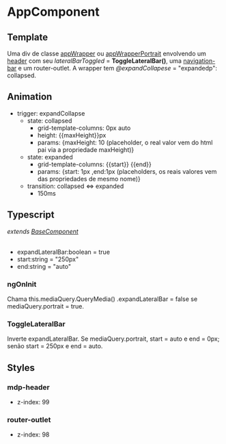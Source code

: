 # AppComponent

## Template
Uma div de classe [appWrapper](/Docs/src/Styles.md#.appWrapper) ou [appWrapperPortrait](/Docs/src/Styles.md#.appWrapperPortrait) envolvendo um [header](/Docs/src/app/components/structure/Header.md) com seu *lateralBarToggled* = **ToggleLateralBar()**, uma [navigation-bar](/Docs/src/app/components/structure/NavigationBar.md) e um router-outlet. A wrapper tem *@expandCollapese* = "expandedp": collapsed.
## Animation
- trigger: expandCollapse
    - state: collapsed
        - grid-template-columns: 0px auto
        - height: {{maxHeight}}px
        - params: {maxHeight: 10 (placeholder, o real valor vem do html pai via a propriedade maxHeight)}
    - state: expanded
        - grid-template-columns: {{start}} {{end}}
        - params: {start: 1px ,end:1px (placeholders, os reais valores vem das propriedades de mesmo nome)}
    - transition: collapsed <=> expanded
        - 150ms
## Typescript
*extends [BaseComponent](/Docs/src/app/components/BaseComponent.md)*<br><br>
- expandLateralBar:boolean = true
- start:string = "250px"
- end:string = "auto"
### ngOnInit
Chama this.mediaQuery.QueryMedia() .expandLateralBar = false se mediaQuery.portrait = true.
### ToggleLateralBar
Inverte expandLateralBar. Se mediaQuery.portrait, start = auto e end = 0px; senão start = 250px e end = auto.
## Styles
### mdp-header
- z-index: 99
### router-outlet
- z-index: 98
